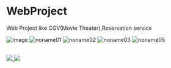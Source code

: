 # WebProject
Web Project like CGV(Movie Theater),Reservation service


![image](https://user-images.githubusercontent.com/19161231/47648840-9bdcad00-dbbe-11e8-9b80-f294dd3fe185.png)
![noname01](https://user-images.githubusercontent.com/19161231/47649051-54a2ec00-dbbf-11e8-8bdb-9f4336e24fa7.png)
![noname02](https://user-images.githubusercontent.com/19161231/47649052-54a2ec00-dbbf-11e8-9a5d-a8a8b439139b.png)
![noname03](https://user-images.githubusercontent.com/19161231/47649053-54a2ec00-dbbf-11e8-9284-da3a6b552260.png)
![noname05](https://user-images.githubusercontent.com/19161231/47649054-553b8280-dbbf-11e8-95d5-8993fac45ee2.png)

</br> 
<a href="mailto:dydtjr1994@gmail.com" target="_blank">
  <img src="https://img.shields.io/badge/E--mail-Yongseok%20choi-yellow.svg">
</a>
<a href="https://blog.naver.com/cys_star" target="_blank">
  <img src="https://img.shields.io/badge/Blog-cys__star%27s%20Blog-blue.svg">
</a>
